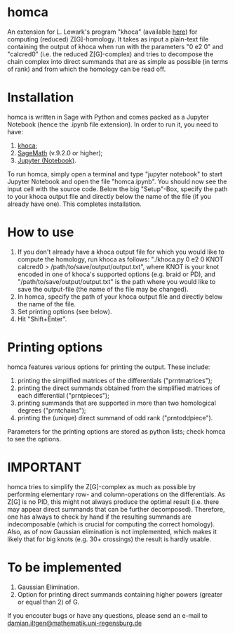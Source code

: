# homca

An extension for L. Lewark's program "khoca" (available [here](https://github.com/LLewark/khoca)) for computing (reduced) Z[G]-homology. It takes as input a plain-text file containing the output of khoca when run with the parameters "0 e2 0" and "calcred0" (i.e. the reduced Z[G]-complex) and tries to decompose the chain complex into direct summands that are as simple as possible (in terms of rank) and from which the homology can be read off.

# Installation

homca is written in Sage with Python and comes packed as a Jupyter Notebook (hence the .ipynb file extension). In order to run it, you need to have:

1. [khoca](https://github.com/LLewark/khoca);
2. [SageMath](https://www.sagemath.org/) (v.9.2.0 or higher);
3. [Jupyter (Notebook)](https://jupyter.org/install).

To run homca, simply open a terminal and type "jupyter notebook" to start Jupyter Notebook and open the file "homca.ipynb". You should now see the input cell with the source code. Below the big "Setup"-Box, specify the path to your khoca output file and directly below the name of the file (if you already have one). This completes installation.

# How to use

1. If you don't already have a khoca output file for which you would like to compute the homology, run khoca as follows: "./khoca.py 0 e2 0 KNOT calcred0 > /path/to/save/output/output.txt", where KNOT is your knot encoded in one of khoca's supported options (e.g. braid or PD), and "/path/to/save/output/output.txt" is the path where you would like to save the output-file (the name of the file may be changed).
2. In homca, specify the path of your khoca output file and directly below the name of the file.
3. Set printing options (see below).
4. Hit "Shift+Enter".

# Printing options

homca features various options for printing the output. These include:

1. printing the simplified matrices of the differentials ("prntmatrices");
2. printing the direct summands obtained from the simplified matrices of each differential ("prntpieces");
3. printing summands that are supported in more than two homological degrees ("prntchains");
4. printing the (unique) direct summand of odd rank ("prntoddpiece").

Parameters for the printing options are stored as python lists; check homca to see the options.

# IMPORTANT

homca tries to simplify the Z[G]-complex as much as possible by performing elementary row- and column-operations on the differentials. As Z[G] is no PID, this might not always produce the optimal result (i.e. there may appear direct summands that can be further decomposed). Therefore, one has always to check by hand if the resulting summands are indecomposable (which is crucial for computing the correct homology). Also, as of now Gaussian elimination is not implemented, which makes it likely that for big knots (e.g. 30+ crossings) the result is hardly usable.

# To be implemented

1. Gaussian Elimination.
2. Option for printing direct summands containing higher powers (greater or equal than 2) of G.

If you encouter bugs or have any questions, please send an e-mail to damian.iltgen@mathematik.uni-regensburg.de
